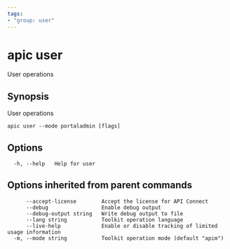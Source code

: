 ```yaml
---
tags:
- "group: user"
---
```

# apic user

User operations

## Synopsis

User operations

```
apic user --mode portaladmin [flags]
```

## Options

```
  -h, --help   Help for user
```

## Options inherited from parent commands

```
      --accept-license        Accept the license for API Connect
      --debug                 Enable debug output
      --debug-output string   Write debug output to file
      --lang string           Toolkit operation language
      --live-help             Enable or disable tracking of limited usage information
  -m, --mode string           Toolkit operation mode (default "apim")
```
